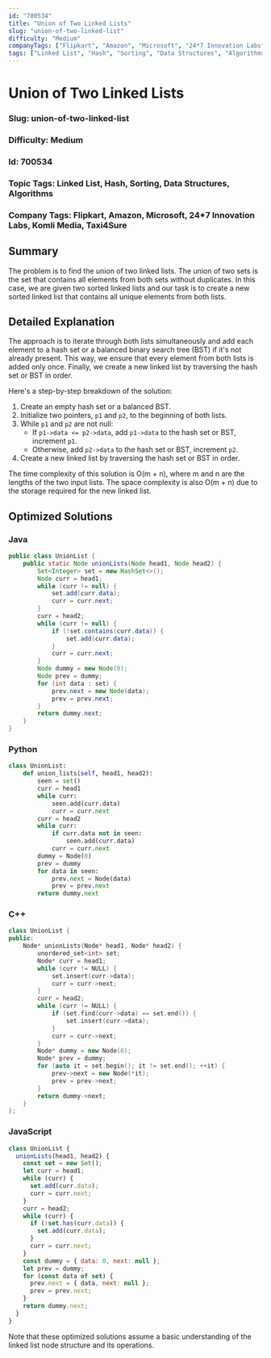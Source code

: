```yaml
---
id: "700534"
title: "Union of Two Linked Lists"
slug: "union-of-two-linked-list"
difficulty: "Medium"
companyTags: ["Flipkart", "Amazon", "Microsoft", "24*7 Innovation Labs", "Komli Media", "Taxi4Sure"]
tags: ["Linked List", "Hash", "Sorting", "Data Structures", "Algorithms"]
---
```


**Union of Two Linked Lists**
===========================

### Slug: union-of-two-linked-list

### Difficulty: Medium

### Id: 700534

### Topic Tags: Linked List, Hash, Sorting, Data Structures, Algorithms

### Company Tags: Flipkart, Amazon, Microsoft, 24*7 Innovation Labs, Komli Media, Taxi4Sure

## Summary
The problem is to find the union of two linked lists. The union of two sets is the set that contains all elements from both sets without duplicates. In this case, we are given two sorted linked lists and our task is to create a new sorted linked list that contains all unique elements from both lists.

## Detailed Explanation
The approach is to iterate through both lists simultaneously and add each element to a hash set or a balanced binary search tree (BST) if it's not already present. This way, we ensure that every element from both lists is added only once. Finally, we create a new linked list by traversing the hash set or BST in order.

Here's a step-by-step breakdown of the solution:

1.  Create an empty hash set or a balanced BST.
2.  Initialize two pointers, `p1` and `p2`, to the beginning of both lists.
3.  While `p1` and `p2` are not null:
    *   If `p1->data <= p2->data`, add `p1->data` to the hash set or BST, increment `p1`.
    *   Otherwise, add `p2->data` to the hash set or BST, increment `p2`.
4.  Create a new linked list by traversing the hash set or BST in order.

The time complexity of this solution is O(m + n), where m and n are the lengths of the two input lists. The space complexity is also O(m + n) due to the storage required for the new linked list.

## Optimized Solutions

### Java
```java
public class UnionList {
    public static Node unionLists(Node head1, Node head2) {
        Set<Integer> set = new HashSet<>();
        Node curr = head1;
        while (curr != null) {
            set.add(curr.data);
            curr = curr.next;
        }
        curr = head2;
        while (curr != null) {
            if (!set.contains(curr.data)) {
                set.add(curr.data);
            }
            curr = curr.next;
        }
        Node dummy = new Node(0);
        Node prev = dummy;
        for (int data : set) {
            prev.next = new Node(data);
            prev = prev.next;
        }
        return dummy.next;
    }
}
```

### Python
```python
class UnionList:
    def union_lists(self, head1, head2):
        seen = set()
        curr = head1
        while curr:
            seen.add(curr.data)
            curr = curr.next
        curr = head2
        while curr:
            if curr.data not in seen:
                seen.add(curr.data)
            curr = curr.next
        dummy = Node(0)
        prev = dummy
        for data in seen:
            prev.next = Node(data)
            prev = prev.next
        return dummy.next
```

### C++
```cpp
class UnionList {
public:
    Node* unionLists(Node* head1, Node* head2) {
        unordered_set<int> set;
        Node* curr = head1;
        while (curr != NULL) {
            set.insert(curr->data);
            curr = curr->next;
        }
        curr = head2;
        while (curr != NULL) {
            if (set.find(curr->data) == set.end()) {
                set.insert(curr->data);
            }
            curr = curr->next;
        }
        Node* dummy = new Node(0);
        Node* prev = dummy;
        for (auto it = set.begin(); it != set.end(); ++it) {
            prev->next = new Node(*it);
            prev = prev->next;
        }
        return dummy->next;
    }
};
```

### JavaScript
```javascript
class UnionList {
  unionLists(head1, head2) {
    const set = new Set();
    let curr = head1;
    while (curr) {
      set.add(curr.data);
      curr = curr.next;
    }
    curr = head2;
    while (curr) {
      if (!set.has(curr.data)) {
        set.add(curr.data);
      }
      curr = curr.next;
    }
    const dummy = { data: 0, next: null };
    let prev = dummy;
    for (const data of set) {
      prev.next = { data, next: null };
      prev = prev.next;
    }
    return dummy.next;
  }
}
```

Note that these optimized solutions assume a basic understanding of the linked list node structure and its operations.